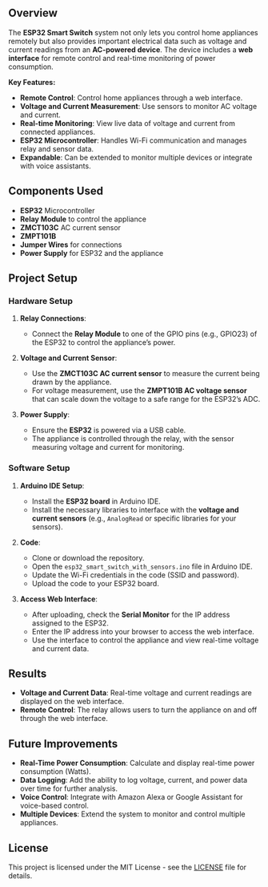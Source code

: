 ## Overview

The **ESP32 Smart Switch** system not only lets you control home appliances remotely but also provides important electrical data such as voltage and current readings from an **AC-powered device**. The device includes a **web interface** for remote control and real-time monitoring of power consumption.

**Key Features:**

- **Remote Control**: Control home appliances through a web interface.
- **Voltage and Current Measurement**: Use sensors to monitor AC voltage and current.
- **Real-time Monitoring**: View live data of voltage and current from connected appliances.
- **ESP32 Microcontroller**: Handles Wi-Fi communication and manages relay and sensor data.
- **Expandable**: Can be extended to monitor multiple devices or integrate with voice assistants.

## Components Used

- **ESP32** Microcontroller
- **Relay Module** to control the appliance
- **ZMCT103C** AC current sensor
- **ZMPT101B**
- **Jumper Wires** for connections
- **Power Supply** for ESP32 and the appliance

## Project Setup

### Hardware Setup

1. **Relay Connections**:
    
    - Connect the **Relay Module** to one of the GPIO pins (e.g., GPIO23) of the ESP32 to control the appliance’s power.
2. **Voltage and Current Sensor**:
    
    - Use the **ZMCT103C AC current sensor** to measure the current being drawn by the appliance.
    - For voltage measurement, use the **ZMPT101B AC voltage sensor** that can scale down the voltage to a safe range for the ESP32’s ADC.
3. **Power Supply**:
    
    - Ensure the **ESP32** is powered via a USB cable.
    - The appliance is controlled through the relay, with the sensor measuring voltage and current for monitoring.

### Software Setup

1. **Arduino IDE Setup**:
    
    - Install the **ESP32 board** in Arduino IDE.
    - Install the necessary libraries to interface with the **voltage and current sensors** (e.g., `AnalogRead` or specific libraries for your sensors).
2. **Code**:
    
    - Clone or download the repository.
    - Open the `esp32_smart_switch_with_sensors.ino` file in Arduino IDE.
    - Update the Wi-Fi credentials in the code (SSID and password).
    - Upload the code to your ESP32 board.
3. **Access Web Interface**:
    
    - After uploading, check the **Serial Monitor** for the IP address assigned to the ESP32.
    - Enter the IP address into your browser to access the web interface.
    - Use the interface to control the appliance and view real-time voltage and current data.

## Results

- **Voltage and Current Data**: Real-time voltage and current readings are displayed on the web interface.
- **Remote Control**: The relay allows users to turn the appliance on and off through the web interface.

## Future Improvements

- **Real-Time Power Consumption**: Calculate and display real-time power consumption (Watts).
- **Data Logging**: Add the ability to log voltage, current, and power data over time for further analysis.
- **Voice Control**: Integrate with Amazon Alexa or Google Assistant for voice-based control.
- **Multiple Devices**: Extend the system to monitor and control multiple appliances.

## License

This project is licensed under the MIT License - see the [LICENSE](LICENSE) file for details.
